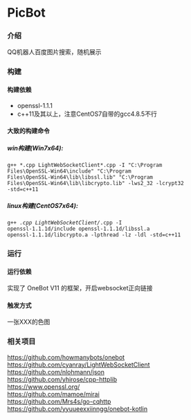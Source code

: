 # PicBot
### 介绍
QQ机器人百度图片搜索，随机展示
### 构建
#### 构建依赖
* openssl-1.1.1<br>
* c++11及其以上，注意CentOS7自带的gcc4.8.5不行<br>
#### 大致的构建命令
##### win构建(Win7x64):
<code>g++ *.cpp LightWebSocketClient\*.cpp -I "C:\Program Files\OpenSSL-Win64\include" "C:\Program Files\OpenSSL-Win64\lib\libssl.lib" "C:\Program Files\OpenSSL-Win64\lib\libcrypto.lib" -lws2_32 -lcrypt32 -std=c++11</code>
##### linux构建(CentOS7x64):
<code>g++ *.cpp LightWebSocketClient/*.cpp -I openssl-1.1.1d/include openssl-1.1.1d/libssl.a openssl-1.1.1d/libcrypto.a -lpthread -lz -ldl -std=c++11</code>
### 运行
#### 运行依赖
实现了 OneBot V11 的框架，开启websocket正向链接
#### 触发方式
一张XXX的色图
### 相关项目
https://github.com/howmanybots/onebot <br>
https://github.com/cyanray/LightWebSocketClient <br>
https://github.com/nlohmann/json <br>
https://github.com/yhirose/cpp-httplib <br>
https://www.openssl.org/ <br>
https://github.com/mamoe/mirai <br>
https://github.com/Mrs4s/go-cqhttp <br>
https://github.com/yyuueexxiinngg/onebot-kotlin <br>
